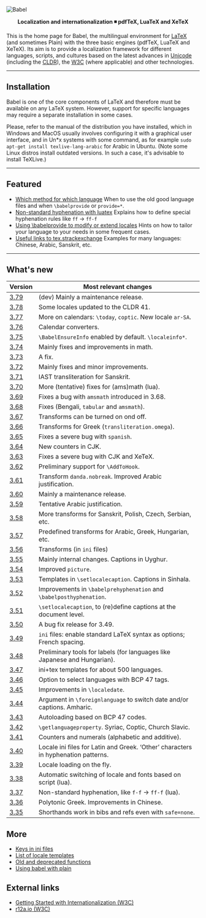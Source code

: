 ![Babel](media/babel-top.png)

<p align='center'>
<strong>Localization and internationalization ◾ pdfTeX, LuaTeX and XeTeX</strong>
</p>

This is the home page for Babel, the multilingual environment for
[LaTeX](https://www.latex-project.org/)
(and sometimes Plain) with the three basic engines (pdfTeX, LuaTeX and
XeTeX). Its aim is to provide a localization framework for different
languages, scripts, and cultures based on the latest advances in
[Unicode](https://home.unicode.org/) (including the
[CLDR](http://cldr.unicode.org/)), the
[W3C](https://www.w3.org/groups/wg/i18n-core/publications) (where
applicable) and other technologies.

-----------------------

## Installation

Babel is one of the core components of LaTeX and therefore must be
available on any LaTeX system. However, support for specific languages
may require a separate installation in some cases.

Please, refer to the manual of the distribution you have installed,
which in Windows and MacOS usually involves configuring it with a
graphical user interface, and in Un*x systems with some command, as for
example `sudo apt-get install texlive-lang-arabic` for Arabic in
Ubuntu. (Note some Linux distros install outdated versions. In such a
case, it's advisable to install TeXLive.)

-----------------------

## Featured 

* [Which method for which language](guides/which-method-for-which-language.html)
  When to use the old good language files and when `\babelprovide` or `provide=*`.
* [Non-standard hyphenation with  luatex](guides/non-standard-hyphenation-with-luatex.html)
  Explains how to define special hyphenation rules like `ff` → `ff-f`
* [Using \babelprovide to modify or extend locales](guides/using-babelprovide-to-modify-or-extend-locales.html)
  Hints on how to tailor your language to your needs in some frequent cases.
* [Useful links to tex.strackexchange](guides/useful-links-to-tex.stackexchange.html)
  Examples for many languages: Chinese, Arabic, Sanskrit, etc.

---------------------------

## What's new 

| Version | Most relevant changes
| --- | --- |
| [3.79](news/whats-new-in-babel-3.79.html) | (dev) Mainly a maintenance release. |
| [3.78](news/whats-new-in-babel-3.78.html) | Some locales updated to the CLDR 41. |
| [3.77](news/whats-new-in-babel-3.77.html) | More on calendars: `\today`, `coptic`. New locale `ar-SA`. |
| [3.76](news/whats-new-in-babel-3.76.html) | Calendar converters. |
| [3.75](news/whats-new-in-babel-3.75.html) | `\BabelEnsureInfo` enabled by default. `\localeinfo*`. |
| [3.74](news/whats-new-in-babel-3.74.html) | Mainly fixes and improvements in math. |
| [3.73](news/whats-new-in-babel-3.73.html) | A fix. |
| [3.72](news/whats-new-in-babel-3.72.html) | Mainly fixes and minor improvements. |
| [3.71](news/whats-new-in-babel-3.71.html) | IAST transliteration for Sanskrit. |
| [3.70](news/whats-new-in-babel-3.70.html) | More (tentative) fixes for (ams)math (lua). |
| [3.69](news/whats-new-in-babel-3.69.html) | Fixes a bug with `amsmath` introduced in 3.68. |
| [3.68](news/whats-new-in-babel-3.68.html) | Fixes (Bengali, `tabular` and `amsmath`). |
| [3.67](news/whats-new-in-babel-3.67.html) | Transforms can be turned on ond off. |
| [3.66](news/whats-new-in-babel-3.66.html) | Transforms for Greek (`transliteration.omega`). |
| [3.65](news/whats-new-in-babel-3.65.html) | Fixes a severe bug with `spanish`. |
| [3.64](news/whats-new-in-babel-3.64.html) | New counters in CJK.  |
| [3.63](news/whats-new-in-babel-3.63.html) | Fixes a severe bug with CJK and XeTeX. |
| [3.62](news/whats-new-in-babel-3.62.html) | Preliminary support for `\AddToHook`. |
| [3.61](news/whats-new-in-babel-3.61.html) | Transform `danda.nobreak`. Improved Arabic justification. |
| [3.60](news/whats-new-in-babel-3.60.html) | Mainly a maintenance release. |
| [3.59](news/whats-new-in-babel-3.59.html) | Tentative Arabic justification. |
| [3.58](news/whats-new-in-babel-3.58.html) | More transforms for Sanskrit, Polish, Czech, Serbian, etc. |
| [3.57](news/whats-new-in-babel-3.57.html) | Predefined transforms for Arabic, Greek, Hungarian, etc. |
| [3.56](news/whats-new-in-babel-3.56.html) | Transforms (in `ini` files) |
| [3.55](news/whats-new-in-babel-3.55.html) | Mainly internal changes. Captions in Uyghur. |
| [3.54](news/whats-new-in-babel-3.54.html) | Improved `picture`. |
| [3.53](news/whats-new-in-babel-3.53.html) | Templates in `\setlocalecaption`. Captions in Sinhala. |
| [3.52](news/whats-new-in-babel-3.52.html) | Improvements in `\babelprehyphenation` and `\babelposthyphenation`. |
| [3.51](news/whats-new-in-babel-3.51.html) | `\setlocalecaption`, to (re)define captions at the document level. |
| [3.50](news/whats-new-in-babel-3.50.html) | A bug fix release for 3.49. |
| [3.49](news/whats-new-in-babel-3.49.html) | `ini` files: enable standard LaTeX syntax as options; French spacing. |
| [3.48](news/whats-new-in-babel-3.48.html) | Preliminary tools for labels (for languages like Japanese and Hungarian). |
| [3.47](news/whats-new-in-babel-3.47.html) | ini+tex templates for about 500 languages.  |
| [3.46](news/whats-new-in-babel-3.46.html) | Option to select languages with BCP 47 tags. |
| [3.45](news/whats-new-in-babel-3.45.html) | Improvements in `\localedate`. |
| [3.44](news/whats-new-in-babel-3.44.html) | Argument in `\foreignlanguage` to switch date and/or captions. Amharic. |
| [3.43](news/whats-new-in-babel-3.43.html) | Autoloading based on BCP 47 codes. |
| [3.42](news/whats-new-in-babel-3.42.html) | `\getlanguageproperty`. Syriac, Coptic, Church Slavic. |
| [3.41](news/whats-new-in-babel-3.41.html) | Counters and numerals (alphabetic and additive). |
| [3.40](news/whats-new-in-babel-3.40.html) | Locale ini files for Latin and Greek. ‘Other’ characters in hyphenation patterns. |
| [3.39](news/whats-new-in-babel-3.39.html) | Locale loading on the fly. |
| [3.38](news/whats-new-in-babel-3.38.html) | Automatic switching of locale and fonts based on script (lua). |
| [3.37](news/whats-new-in-babel-3.37.html) | Non-standard hyphenation, like `f-f` → `ff-f` (lua). |
| [3.36](news/whats-new-in-babel-3.36.html) | Polytonic Greek. Improvements in Chinese. |
| [3.35](news/whats-new-in-babel-3.35.html) | Shorthands work in bibs and refs even with `safe=none`. |

## More

* [Keys in ini files](guides/keys-in-ini-files.html)
* [List of locale templates](guides/list-of-locale-templates.html)
* [Old and deprecated functions](guides/old-and-deprecated-functions.html)
* [Using babel with plain](guides/using-babel-with-plain.html)

## External links

* [Getting Started with Internationalization
  (W3C)](https://www.w3.org/International/i18n-drafts/getting-started/index.html)
* [r12a.io (W3C)](https://r12a.github.io/)